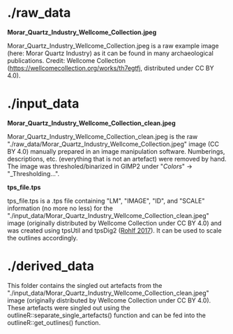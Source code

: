 
# ./raw_data

**Morar_Quartz_Industry_Wellcome_Collection.jpeg**
 
Morar_Quartz_Industry_Wellcome_Collection.jpeg is a raw example image (here: Morar Quartz Industry) as it can be found in many archaeological publications. Credit: 
Wellcome Collection (https://wellcomecollection.org/works/th7egtfj, distributed under CC BY 4.0).


# ./input_data

**Morar_Quartz_Industry_Wellcome_Collection_clean.jpeg**

Morar_Quartz_Industry_Wellcome_Collection_clean.jpeg is the raw "./raw_data/Morar_Quartz_Industry_Wellcome_Collection.jpeg" image (CC BY 4.0) manually prepared in an image manipulation software. Numberings, descriptions, etc. (everything that is not an artefact) were removed by hand. The image was thresholed/binarized in GIMP2 under "_Colors_" -> "_Thresholding...".


**tps_file.tps**

tps_file.tps is a .tps file containing "LM", "IMAGE", "ID", and "SCALE" information (no more no less) for the "./input_data/Morar_Quartz_Industry_Wellcome_Collection_clean.jpeg" image (originally distributed by Wellcome Collection under CC BY 4.0) and was created using tpsUtil and tpsDig2 ([Rohlf 2017](http://www.sbmorphometrics.org/)). It can be used to scale the outlines accordingly.




# ./derived_data

This folder contains the singled out artefacts from the "./input_data/Morar_Quartz_Industry_Wellcome_Collection_clean.jpeg" image (originally distributed by Wellcome Collection under CC BY 4.0). These artefacts were singled out using the outlineR::separate_single_artefacts() function and can be fed into the outlineR::get_outlines() function.
